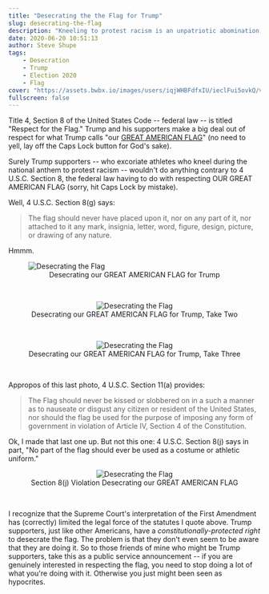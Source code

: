```yaml
---
title: "Desecrating the the Flag for Trump"
slug: desecrating-the-flag
description: "Kneeling to protest racism is an unpatriotic abomination, but desecrating the flag for Trump is AOK for his supporters"
date: 2020-06-20 10:51:13
author: Steve Shupe
tags:
    - Desecration
    - Trump
    - Election 2020
    - Flag
cover: "https://assets.bwbx.io/images/users/iqjWHBFdfxIU/ieclFui5ovkQ/v1/2400x-1.jpg"
fullscreen: false
---
```


Title 4, Section 8 of the United States Code -- federal law -- is titled "Respect for the Flag." Trump and his supporters make a big deal out of respect for what Trump calls "our [GREAT AMERICAN FLAG](https://twitter.com/realdonaldtrump/status/984499517805486082)" (no need to yell, lay off the Caps Lock button for God's sake).

Surely Trump supporters -- who excoriate athletes who kneel during the national anthem to protest racism -- wouldn't do anything contrary to 4 U.S.C. Section 8, the federal law having to do with respecting OUR GREAT AMERICAN FLAG (sorry, hit Caps Lock by mistake).

Well, 4 U.S.C. Section 8(g) says:

> The flag should never have placed upon it, nor on any part of it, nor attached to it any mark, insignia, letter, word, figure, design, picture, or drawing of any nature.

Hmmm.

<figure>
    <img src="https://assets.bwbx.io/images/users/iqjWHBFdfxIU/ieclFui5ovkQ/v1/2400x-1.jpg"
         alt="Desecrating the Flag">
    <figcaption><center>Desecrating our GREAT AMERICAN FLAG for Trump</center></figcaption>
</figure><br>

<center><figure>
    <img src="https://cdn2.newsok.biz/cache/r960-d63b791e091d0cf630b6baed1cb67ac2.jpg"
         alt="Desecrating the Flag">
    <figcaption><center>Desecrating our GREAT AMERICAN FLAG for Trump, Take Two</center></figcaption>
</figure></center><br>

<center><figure>
    <img src="https://cdn2.newsok.biz/cache/r960-c8c0a28a84742af756639b72d8b1e76a.jpg"
         alt="Desecrating the Flag">
    <figcaption><center>Desecrating our GREAT AMERICAN FLAG for Trump, Take Three</center></figcaption>
</figure></center><br>

Appropos of this last photo, 4 U.S.C. Section 11(a) provides:

> The Flag should never be kissed or slobbered on in a such a manner as to nauseate or disgust any citizen or resident of the United States, nor should the flag be used for the purpose of imposing any form of government in violation of Article IV, Section 4 of the Constitution.

Ok, I made that last one up. But not this one: 4 U.S.C. Section 8(j) says in part, "No part of the flag should ever be used as a costume or athletic uniform."

<center><figure>
    <img src="https://i.dailymail.co.uk/i/pix/2016/03/05/22/31E5E05800000578-3478490-image-a-49_1457218767567.jpg"
         alt="Desecrating the Flag">
    <figcaption><center>Section 8(j) Violation Desecrating our GREAT AMERICAN FLAG</center></figcaption>
</figure></center><br>

I recognize that the Supreme Court's interpretation of the First Amendment has (correctly) limited the legal force of the statutes I quote above. Trump supporters, just like other Americans, have a _constitutionally-protected right_ to desecrate the flag. The problem is that they don't even seem to be aware that they are doing it. So to those friends of mine who might be Trump supporters, take this as a public service announcement -- if you are genuinely interested in respecting the flag, you need to stop doing a lot of what you're doing with it. Otherwise you just might been seen as hypocrites.
